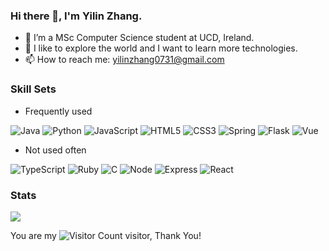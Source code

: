 ### Hi there 👋, I'm Yilin Zhang.

- 🏫 I’m a MSc Computer Science student at UCD, Ireland.
- 🌱 I like to explore the world and I want to learn more technologies.
- 📫 How to reach me: yilinzhang0731@gmail.com

### Skill Sets

- Frequently used
  
![Java](https://img.shields.io/badge/Java-ED8B00?style=for-the-badge&logo=openjdk&logoColor=white)
![Python](https://img.shields.io/badge/Python-3776AB?style=for-the-badge&logo=python&logoColor=white)
![JavaScript](https://img.shields.io/badge/JavaScript-F7DF1E?style=for-the-badge&logo=javascript&logoColor=black)
![HTML5](https://img.shields.io/badge/HTML5-E34F26?style=for-the-badge&logo=html5&logoColor=white)
![CSS3](https://img.shields.io/badge/CSS3-1572B6?style=for-the-badge&logo=css3&logoColor=white)
![Spring](https://img.shields.io/badge/Spring-6DB33F?style=for-the-badge&logo=spring&logoColor=white)
![Flask](https://img.shields.io/badge/Flask-000000?style=for-the-badge&logo=flask&logoColor=white)
![Vue](https://img.shields.io/badge/Vue.js-35495E?style=for-the-badge&logo=vue.js&logoColor=4FC08D)

- Not used often
  
![TypeScript](https://img.shields.io/badge/TypeScript-007ACC?style=for-the-badge&logo=typescript&logoColor=white)
![Ruby](https://img.shields.io/badge/Ruby-CC342D?style=for-the-badge&logo=ruby&logoColor=white)
![C](https://img.shields.io/badge/C-00599C?style=for-the-badge&logo=c&logoColor=white)
![Node](https://img.shields.io/badge/Node.js-43853D?style=for-the-badge&logo=node.js&logoColor=white)
![Express](https://img.shields.io/badge/Express.js-404D59?style=for-the-badge)
![React](https://img.shields.io/badge/React-20232A?style=for-the-badge&logo=react&logoColor=61DAFB)


### Stats

<!--![](https://github-readme-stats.vercel.app/api/top-langs/?username=Yuhong-He&layout=compact&theme=tokyonight)-->
<!--![](https://github-readme-stats.vercel.app/api?username=yuhong-he&show_icons=true&theme=transparent)-->

![](https://github-readme-activity-graph.vercel.app/graph?username=linz7310&theme=dracula)

You are my ![Visitor Count](https://profile-counter.glitch.me/linz7310/count.svg) visitor, Thank You!
<!---
linz7310/linz7310 is a ✨ special ✨ repository because its `README.md` (this file) appears on your GitHub profile.
You can click the Preview link to take a look at your changes.
--->
